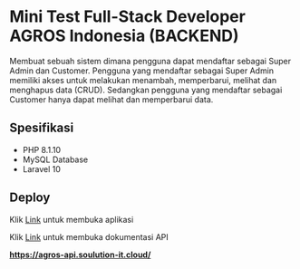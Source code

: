 # Mini Test Full-Stack Developer AGROS Indonesia (BACKEND)

Membuat sebuah sistem dimana pengguna dapat mendaftar sebagai Super Admin dan Customer. Pengguna yang mendaftar sebagai Super Admin memiliki akses untuk melakukan menambah, memperbarui, melihat dan menghapus data (CRUD). Sedangkan pengguna yang mendaftar sebagai Customer hanya dapat melihat dan memperbarui data.

## Spesifikasi

-   PHP 8.1.10
-   MySQL Database
-   Laravel 10

## Deploy

Klik [Link](https://agros-api.soulution-it.cloud/) untuk membuka aplikasi

Klik [Link](https://documenter.getpostman.com/view/14875235/2sB3HqJyd9) untuk membuka dokumentasi API

<b>https://agros-api.soulution-it.cloud/</b>
